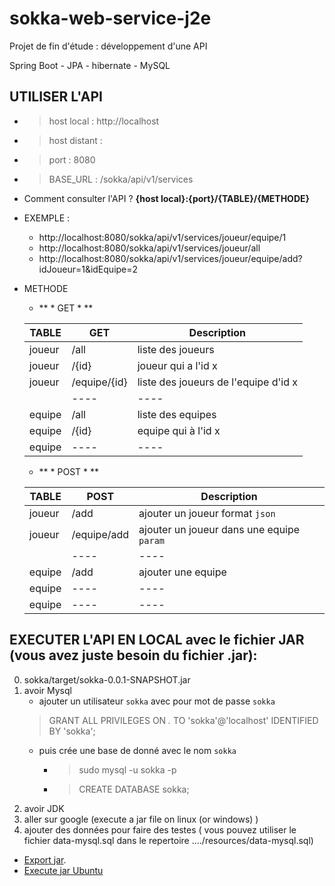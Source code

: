 # sokka-web-service-j2e
Projet de fin d'étude : développement d'une API

Spring Boot - JPA - hibernate - MySQL 

## UTILISER L'API
- >host local : http://localhost
- >host distant :
- >port : 8080
- >BASE_URL : /sokka/api/v1/services

- Comment consulter l'API ?
    **{host local}:{port}/{TABLE}/{METHODE}**


- EXEMPLE :

    * http://localhost:8080/sokka/api/v1/services/joueur/equipe/1
    * http://localhost:8080/sokka/api/v1/services/joueur/all
    * http://localhost:8080/sokka/api/v1/services/joueur/equipe/add?idJoueur=1&idEquipe=2


- METHODE
    * ** * GET * **

    | TABLE | GET                   | Description               | 
    | ----  | ----                  | ----                      |
    |joueur	| /all                  | liste des joueurs         |
    |joueur	| /{id}                 | joueur qui a l'id x       |
    |joueur	| /equipe/{id}          | liste des joueurs de l'equipe d'id x |
    |    	| ----                  | ----                      |
    |equipe	| /all                  | liste des equipes         |
    |equipe	| /{id}                 | equipe qui à l'id x       |
    |equipe	| ----                  | ----                      |

    * ** * POST * **

    | TABLE | POST                  | Description               | 
    | ----  | ----                  | ----                      |
    |joueur	| /add                  | ajouter un joueur format `json`  |
    |joueur	| /equipe/add           | ajouter un joueur dans une equipe `param` |
    |    	| ----                  | ----                      |
    |equipe	| /add                  | ajouter une equipe        |
    |equipe	| ----                  | ----                      |
    |equipe	| ----                  | ----                      |

##  EXECUTER L'API EN LOCAL avec le fichier JAR  (vous avez juste besoin du fichier .jar):

0. sokka/target/sokka-0.0.1-SNAPSHOT.jar
1. avoir Mysql 
    * ajouter un utilisateur `sokka` avec pour mot de passe `sokka` 
     >GRANT ALL PRIVILEGES ON *.* TO 'sokka'@'localhost' IDENTIFIED BY 'sokka';
    * puis crée une base de donné avec le nom `sokka`
        - >sudo mysql -u sokka -p
        - >CREATE DATABASE sokka;
2. avoir JDK
3. aller sur google (execute a jar file on linux (or windows) ) 
4. ajouter des données pour faire des testes ( vous pouvez utiliser le fichier data-mysql.sql dans le repertoire ..../resources/data-mysql.sql)

* [Export jar](https://www.youtube.com/watch?v=qDTUYkaXAEc).
* [Execute jar Ubuntu](https://askubuntu.com/questions/101746/how-can-i-execute-a-jar-file-from-the-terminal)
